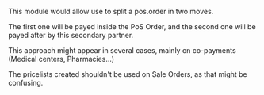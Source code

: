 This module would allow use to split a pos.order in two moves.

The first one will be payed inside the PoS Order, and the second one
will be payed after by this secondary partner.

This approach might appear in several cases, mainly on co-payments
(Medical centers, Pharmacies...)

The pricelists created shouldn't be used on Sale Orders, as that
might be confusing.
